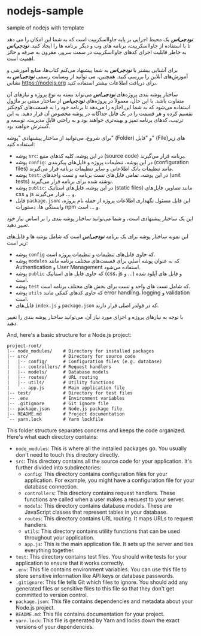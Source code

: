 # nodejs-sample
sample of nodejs with template


**_نودجی‌اس_** یک محیط اجرایی بر پایه جاوااسکریپت است که به شما این امکان را می دهد تا با استفاده از جاوااسکریپت، برنامه های وب و دیگر برنامه ها را ایجاد کنید. **_نودجی‌اس_** به خاطر قابلیت اجرای کدهای جاوااسکریپت در سمت سرور، مقرون به صرفه و حائز اهمیت است.

برای آشنایی بیشتر با **_نودجی‌اس_** به شما پیشنهاد می‌کنم کتاب‌ها، منابع آموزشی و آموزش‌های آنلاین را بررسی کنید. همچنین، می توانید از وبسایت رسمی **_نودجی‌اس_** به نشانی https://nodejs.org برای دریافت اطلاعات بیشتر استفاده کنید.


ساختار پوشه بندی پروژه‌های **_نودجی‌اس_** می‌تواند بسته به نوع پروژه و نیازهای آن متفاوت باشد. با این حال، معمولاً در پروژه‌های **_نودجی‌اس_** از ساختار مبتنی بر ماژول استفاده می‌شود که به شما این اجازه را می‌دهد تا برنامه خود را به قسمت‌های کوچکتر تقسیم کرده و هر قسمت را در یک فایل جداگانه در پوشه مخصوص آن قرار دهید. به این ترتیب، کدهای برنامه تمیز و بهینه‌تری خواهند بود و به راحتی قابل مدیریت، توسعه و گسترش خواهند بود.

برای شروع، می‌توانید از ساختار پیشنهادی "پوشه" (Folder) و "فایل" (File)‌های زیر استفاده کنید:

* پوشه `src`: در این پوشه، کلیه کدهای منبع (source code) برنامه قرار می‌گیرند.
* پوشه `config`: در این پوشه، تنظیمات پروژه و فایل‌های پیکربندی (configuration files) مانند تنظیمات بانک اطلاعاتی و سایر تنظیمات برنامه قرار می‌گیرند.
* پوشه `test`: در این پوشه، تمامی فایل‌های تست برنامه و تست واحدهای (unit tests) نوشته شده برای برنامه قرار می‌گیرند.
* پوشه `public`: در این پوشه، فایل‌های استاتیک (static files) مانند تصاویر، فایل‌های css و js و ... قرار می‌گیرند.
* فایل `package.json`: این فایل مسئول نگهداری اطلاعات پروژه از جمله نام پروژه، وابستگی ها، دستورات npm و ... است.

این یک ساختار پیشنهادی است، و شما می‌توانید ساختار پوشه بندی را بر اساس نیاز خود تغییر دهید.


این نمونه ساختار پوشه برای یک برنامه **_نودجی‌اس_** است که شامل پوشه ها و فایل‌های زیر است:

* پوشه `config` که حاوی فایل‌های تنظیمات و تنظیمات پروژه است.
* پوشه `modules` که به عنوان پوشه اصلی برای قسمت‌های مختلف برنامه مانند Authentication و User Management استفاده می‌شود.
* پوشه `public` که حاوی فایل های استاتیک (css، js و ...) و فایل های آپلود شده است.
* پوشه `test` که شامل تست های واحد و تست برای بخش های مختلف برنامه است.
* پوشه `utils` که حاوی کدهای کمکی مانند error handling، logging و validation است.
* فایل‌های `index.js` و `package.json` که در فولدر اصلی قرار دارند.

با توجه به نیازهای پروژه و اجزای مورد نیاز آن، می‌توانید ساختار پوشه بندی را تغییر دهید.

And, here's a basic structure for a Node.js project:
```
project-root/
|-- node_modules/    # Directory for installed packages
|-- src/             # Directory for source code
|   |-- config/      # Configuration files (e.g. database)
|   |-- controllers/ # Request handlers
|   |-- models/      # Database models
|   |-- routes/      # URL routing
|   |-- utils/       # Utility functions
|   `-- app.js       # Main application file
|-- test/            # Directory for test files
|-- .env             # Environment variables
|-- .gitignore       # Git ignore file
|-- package.json     # Node.js package file
|-- README.md        # Project documentation
`-- yarn.lock        # Yarn lockfile
```
This folder structure separates concerns and keeps the code organized. Here's what each directory contains:

* `node_modules`: This is where all the installed packages go. You usually don't need to touch this directory directly.
* `src`: This directory contains all the source code for your application. It's further divided into subdirectories:
    * `config`: This directory contains configuration files for your application. For example, you might have a configuration file for your database connection.
    * `controllers`: This directory contains request handlers. These functions are called when a user makes a request to your server.
    * `models`: This directory contains database models. These are JavaScript classes that represent tables in your database.
    * `routes`: This directory contains URL routing. It maps URLs to request handlers.
    * `utils`: This directory contains utility functions that can be used throughout your application.
    * `app.js`: This is the main application file. It sets up the server and ties everything together.
* `test`: This directory contains test files. You should write tests for your application to ensure that it works correctly.
* `.env`: This file contains environment variables. You can use this file to store sensitive information like API keys or database passwords.
* `.gitignore`: This file tells Git which files to ignore. You should add any generated files or sensitive files to this file so that they don't get committed to version control.
* `package.json`: This file contains dependencies and metadata about your Node.js project.
* `README.md`: This file contains documentation for your project.
* `yarn.lock`: This file is generated by Yarn and locks down the exact versions of your dependencies.
